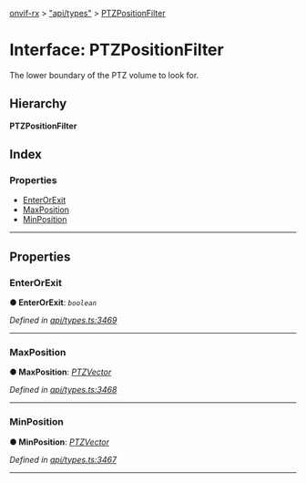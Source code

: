 [onvif-rx](../README.md) > ["api/types"](../modules/_api_types_.md) > [PTZPositionFilter](../interfaces/_api_types_.ptzpositionfilter.md)

# Interface: PTZPositionFilter

The lower boundary of the PTZ volume to look for.

## Hierarchy

**PTZPositionFilter**

## Index

### Properties

* [EnterOrExit](_api_types_.ptzpositionfilter.md#enterorexit)
* [MaxPosition](_api_types_.ptzpositionfilter.md#maxposition)
* [MinPosition](_api_types_.ptzpositionfilter.md#minposition)

---

## Properties

<a id="enterorexit"></a>

###  EnterOrExit

**● EnterOrExit**: *`boolean`*

*Defined in [api/types.ts:3469](https://github.com/patrickmichalina/onvif-rx/blob/d62cee9/src/api/types.ts#L3469)*

___
<a id="maxposition"></a>

###  MaxPosition

**● MaxPosition**: *[PTZVector](_api_types_.ptzvector.md)*

*Defined in [api/types.ts:3468](https://github.com/patrickmichalina/onvif-rx/blob/d62cee9/src/api/types.ts#L3468)*

___
<a id="minposition"></a>

###  MinPosition

**● MinPosition**: *[PTZVector](_api_types_.ptzvector.md)*

*Defined in [api/types.ts:3467](https://github.com/patrickmichalina/onvif-rx/blob/d62cee9/src/api/types.ts#L3467)*

___

